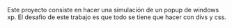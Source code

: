Este proyecto consiste en hacer una simulación de un popup de windows xp.
El desafio de este trabajo es que todo se tiene que hacer con divs y css.

